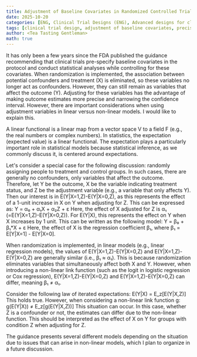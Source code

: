 ```yaml
---
title: Adjustment of Baseline Covariates in Randomized Controlled Trial (ENG)
date: 2025-10-20
categories: [ENG, Clinical Trial Designs (ENG), Advanced designs for clinical trial (ENG)]
tags: [clinical trial design, adjustment of baseline covariates, precision, confounder]   # lower case 
author: <Tea Tasting Gentleman>
math: true
--- 
```

It has only been a few years since the FDA published the guidance recommending that clinical trials pre-specify baseline covariates in the protocol and conduct statistical analyses while controlling for these covariates. When randomization is implemented, the association between potential confounders and treatment (X) is eliminated, so these variables no longer act as confounders. However, they can still remain as variables that affect the outcome (Y). Adjusting for these variables has the advantage of making outcome estimates more precise and narrowing the confidence interval. However, there are important considerations when using adjustment variables in linear versus non-linear models. I would like to explain this.

A linear functional is a linear map from a vector space V to a field F (e.g., the real numbers or complex numbers). In statistics, the expectation (expected value) is a linear functional. The expectation plays a particularly important role in statistical models because statistical inference, as we commonly discuss it, is centered around expectations.

Let's consider a special case for the following discussion: randomly assigning people to treatment and control groups. In such cases, there are generally no confounders, only variables that affect the outcome. Therefore, let Y be the outcome, X be the variable indicating treatment status, and Z be the adjustment variable (e.g., a variable that only affects Y). Then our interest is in E(Y|X=1,Z)-E(Y|X=0,Z), as this represents the effect of a 1-unit increase in X on Y when adjusting for Z. This can be expressed as:
Y = α₀ + α₁X + α₂Z + ε
Here, the effect of X adjusted for Z is α₁ (=E(Y|X=1,Z)-E(Y|X=0,Z)).
For E(Y|X), this represents the effect on Y when X increases by 1 unit. This can be written as the following model:
Y = β₀ + β₁*X + ε
Here, the effect of X is the regression coefficient β₁, where β₁ = E[Y|X=1] - E[Y|X=0].

When randomization is implemented, in linear models (e.g., linear regression models), the values of E(Y|X=1,Z)-E(Y|X=0,Z) and E(Y|X=1,Z)-E(Y|X=0,Z) are generally similar (i.e., β₁ ≈ α₁). This is because randomization eliminates variables that simultaneously affect both X and Y. However, when introducing a non-linear link function (such as the logit in logistic regression or Cox regression), E(Y|X=1,Z)-E(Y|X=0,Z) and E(Y|X=1,Z)-E(Y|X=0,Z) can differ, meaning β₁ ≠ α₁.

Consider the following law of iterated expectations:
E(Y|X) = E_z[E(Y|X,Z)]
This holds true. However, when considering a non-linear link function g:
g(E(Y|X)) ≠ E_z[g(E(Y|X,Z))]
This situation can occur. In this case, whether Z is a confounder or not, the estimates can differ due to the non-linear function. This should be interpreted as the effect of X on Y for groups with condition Z when adjusting for Z.

The guidance presents several different models depending on the situation due to issues that can arise in non-linear models, which I plan to organize in a future discussion.




